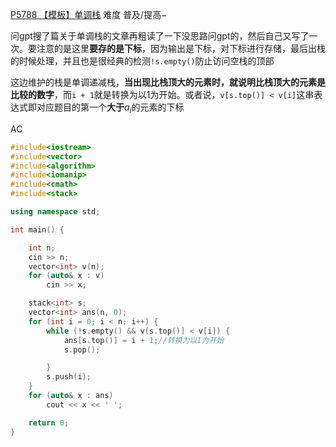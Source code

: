 [P5788 【模板】单调栈](https://www.luogu.com.cn/problem/P5788)
难度
普及/提高−

问gpt搜了篇关于单调栈的文章再粗读了一下没思路问gpt的，然后自己又写了一次。要注意的是这里**要存的是下标**，因为输出是下标，对下标进行存储，最后出栈的时候处理，并且也是很经典的检测`!s.empty()`防止访问空栈的顶部

这边维护的栈是单调递减栈，**当出现比栈顶大的元素时，就说明比栈顶大的元素是比较的数字**，而`i + 1`就是转换为以1为开始。或者说，`v[s.top()] < v[i]`这串表达式即对应题目的第一个**大于**$a_i$的元素的下标


AC
```c++
#include<iostream>
#include<vector>
#include<algorithm>
#include<iomanip>
#include<cmath>
#include<stack>

using namespace std;

int main() {

    int n;
    cin >> n;
    vector<int> v(n);
    for (auto& x : v)
        cin >> x;

    stack<int> s;
    vector<int> ans(n, 0);
    for (int i = 0; i < n; i++) {
        while (!s.empty() && v[s.top()] < v[i]) {
            ans[s.top()] = i + 1;//转换为以1为开始
            s.pop();

        }
        s.push(i);
    }
    for (auto& x : ans)
        cout << x << ' ';

    return 0;
}
```
